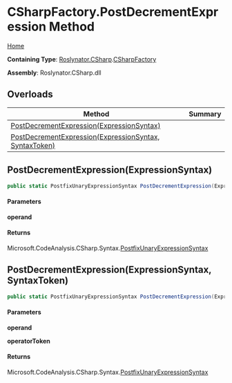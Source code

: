 # CSharpFactory\.PostDecrementExpression Method

[Home](../../../../README.md)

**Containing Type**: [Roslynator.CSharp](../../README.md)\.[CSharpFactory](../README.md)

**Assembly**: Roslynator\.CSharp\.dll

## Overloads

| Method | Summary |
| ------ | ------- |
| [PostDecrementExpression(ExpressionSyntax)](#Roslynator_CSharp_CSharpFactory_PostDecrementExpression_Microsoft_CodeAnalysis_CSharp_Syntax_ExpressionSyntax_) | |
| [PostDecrementExpression(ExpressionSyntax, SyntaxToken)](#Roslynator_CSharp_CSharpFactory_PostDecrementExpression_Microsoft_CodeAnalysis_CSharp_Syntax_ExpressionSyntax_Microsoft_CodeAnalysis_SyntaxToken_) | |

## PostDecrementExpression\(ExpressionSyntax\)<a name="Roslynator_CSharp_CSharpFactory_PostDecrementExpression_Microsoft_CodeAnalysis_CSharp_Syntax_ExpressionSyntax_"></a>

```csharp
public static PostfixUnaryExpressionSyntax PostDecrementExpression(ExpressionSyntax operand)
```

#### Parameters

**operand**



#### Returns

Microsoft\.CodeAnalysis\.CSharp\.Syntax\.[PostfixUnaryExpressionSyntax](https://docs.microsoft.com/en-us/dotnet/api/microsoft.codeanalysis.csharp.syntax.postfixunaryexpressionsyntax)

## PostDecrementExpression\(ExpressionSyntax, SyntaxToken\)<a name="Roslynator_CSharp_CSharpFactory_PostDecrementExpression_Microsoft_CodeAnalysis_CSharp_Syntax_ExpressionSyntax_Microsoft_CodeAnalysis_SyntaxToken_"></a>

```csharp
public static PostfixUnaryExpressionSyntax PostDecrementExpression(ExpressionSyntax operand, SyntaxToken operatorToken)
```

#### Parameters

**operand**



**operatorToken**



#### Returns

Microsoft\.CodeAnalysis\.CSharp\.Syntax\.[PostfixUnaryExpressionSyntax](https://docs.microsoft.com/en-us/dotnet/api/microsoft.codeanalysis.csharp.syntax.postfixunaryexpressionsyntax)

